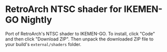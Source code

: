# RetroArch NTSC shader for IKEMEN-GO Nightly
Port of RetroArch's NTSC shader to IKEMEN-GO. To install, click "Code" and then click "Download ZIP".
Then unpack the downloaded ZIP file to your build's `external/shaders` folder.
